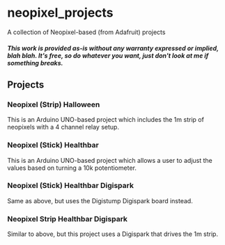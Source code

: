 neopixel_projects
=================

A collection of Neopixel-based (from Adafruit) projects

##### This work is provided as-is without any warranty expressed or implied, blah blah. It's free, so do whatever you want, just don't look at me if something breaks.

## Projects

### Neopixel (Strip) Halloween
This is an Arduino UNO-based project which includes the 1m strip of neopixels with a 4 channel relay setup.

### Neopixel (Stick) Healthbar
This is an Arduino UNO-based project which allows a user to adjust the values based on turning a 10k potentiometer.

### Neopixel (Stick) Healthbar Digispark
Same as above, but uses the Digistump Digispark board instead.

### Neopixel Strip Healthbar Digispark
Similar to above, but this project uses a Digispark that drives the 1m strip.
